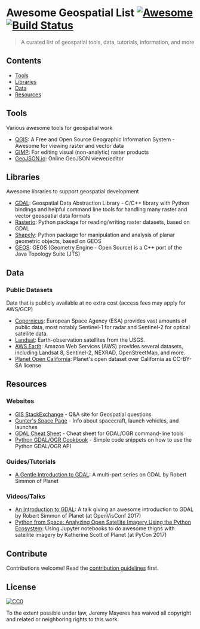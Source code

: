 # Awesome Geospatial List [![Awesome](https://cdn.rawgit.com/sindresorhus/awesome/d7305f38d29fed78fa85652e3a63e154dd8e8829/media/badge.svg)](https://github.com/sindresorhus/awesome) [![Build Status](https://travis-ci.org/jerr0328/awesome-geospatial-list.svg?branch=master)](https://travis-ci.org/jerr0328/awesome-geospatial-list)

> A curated list of geospatial tools, data, tutorials, information, and more


## Contents

- [Tools](#tools)
- [Libraries](#libraries)
- [Data](#data)
- [Resources](#resources)


## Tools

Various awesome tools for geospatial work

- [QGIS](http://www.qgis.org/): A Free and Open Source Geographic Information System - Awesome for viewing raster and vector data
- [GIMP](https://www.gimp.org/): For editing visual (non-analytic) raster products
- [GeoJSON.io](http://geojson.io/): Online GeoJSON viewer/editor

## Libraries

Awesome libraries to support geospatial development

- [GDAL](http://www.gdal.org/): Geospatial Data Abstraction Library - C/C++ library with Python bindings and helpful command line tools for handling many raster and vector geospatial data formats
- [Rasterio](https://github.com/mapbox/rasterio): Python package for reading/writing raster datasets, based on GDAL
- [Shapely](https://github.com/Toblerity/Shapely): Python package for manipulation and analysis of planar geometric objects, based on GEOS
- [GEOS](https://trac.osgeo.org/geos/): GEOS (Geometry Engine - Open Source) is a C++ port of the ​Java Topology Suite (JTS)


## Data

### Public Datasets

Data that is publicly available at no extra cost (access fees may apply for AWS/GCP)

- [Copernicus](http://copernicus.eu/data-access): European Space Agency (ESA) provides vast amounts of public data, most notably Sentinel-1 for radar and Sentinel-2 for optical satellite data.
- [Landsat](https://landsat.usgs.gov/landsat-data-access): Earth-observation satellites from the USGS.
- [AWS Earth](https://aws.amazon.com/earth/): Amazon Web Services (AWS) provides several datasets, including Landsat 8, Sentinel-2, NEXRAD, OpenStreetMap, and more.
- [Planet Open California](https://www.planet.com/products/open-california/): Planet's open dataset over California as CC-BY-SA license


## Resources

### Websites

- [GIS StackExchange](https://gis.stackexchange.com/) - Q&A site for Geospatial questions
- [Gunter's Space Page](http://space.skyrocket.de/) - Info about spacecraft, launch vehicles, and launches
- [GDAL Cheat Sheet](https://github.com/dwtkns/gdal-cheat-sheet) - Cheat sheet for GDAL/OGR command-line tools
- [Python GDAL/OGR Cookbook](https://pcjericks.github.io/py-gdalogr-cookbook/) - Simple code snippets on how to use the Python GDAL/OGR API

### Guides/Tutorials

- [A Gentle Introduction to GDAL](https://medium.com/planet-stories/a-gentle-introduction-to-gdal-part-1-a3253eb96082): A multi-part series on GDAL by Robert Simmon of Planet

### Videos/Talks

- [An Introduction to GDAL](https://www.youtube.com/watch?v=N_dmiQI1s24): A talk giving an awesome introduction to GDAL by Robert Simmon of Planet (at OpenVisConf 2017)
- [Python from Space: Analyzing Open Satellite Imagery Using the Python Ecosystem](https://www.youtube.com/watch?v=rUUgLsspTZA): Using Jupyter notebooks to do awesome thigns with satellite imagery by Katherine Scott of Planet (at PyCon 2017)

## Contribute

Contributions welcome! Read the [contribution guidelines](contributing.md) first.


## License

[![CC0](https://mirrors.creativecommons.org/presskit/buttons/88x31/svg/cc-zero.svg)](https://creativecommons.org/publicdomain/zero/1.0/)

To the extent possible under law, Jeremy Mayeres has waived all copyright and
related or neighboring rights to this work.
